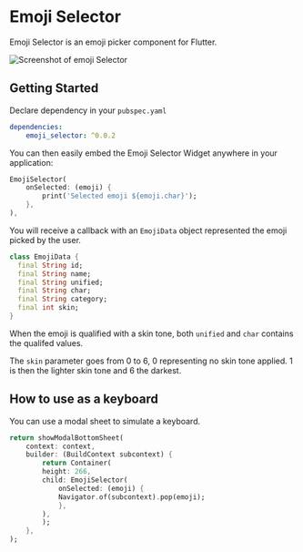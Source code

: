 # Emoji Selector

Emoji Selector is an emoji picker component for Flutter.

![Screenshot of emoji Selector](https://raw.githubusercontent.com/Alfaizkhan/flutter-emoji_selector/main/images/emoji_selector.png?raw=true)


## Getting Started

Declare dependency in your `pubspec.yaml`
```yaml
dependencies:
    emoji_selector: ^0.0.2
```

You can then easily embed the Emoji Selector Widget anywhere in your application:
```dart
EmojiSelector(
    onSelected: (emoji) {
        print('Selected emoji ${emoji.char}');
    },
),
```

You will receive a callback with an `EmojiData` object represented the emoji picked by the user.

```dart
class EmojiData {
  final String id;
  final String name;
  final String unified;
  final String char;
  final String category;
  final int skin;
}
```

When the emoji is qualified with a skin tone, both `unified` and `char` contains the qualifed values.

The `skin` parameter goes from 0 to 6, 0 representing no skin tone applied. 1 is then the lighter skin tone and 6 the darkest.

## How to use as a keyboard

You can use a modal sheet to simulate a keyboard.

```dart
return showModalBottomSheet(
    context: context,
    builder: (BuildContext subcontext) {
        return Container(
        height: 266,
        child: EmojiSelector(
            onSelected: (emoji) {
            Navigator.of(subcontext).pop(emoji);
            },
        ),
        );
    },
);
```
